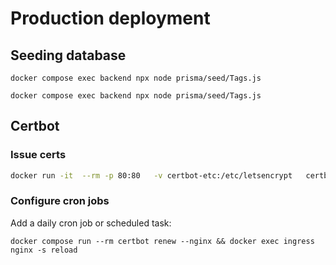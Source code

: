 # Production deployment

## Seeding database

`docker compose exec backend npx node prisma/seed/Tags.js`

`docker compose exec backend npx node prisma/seed/Tags.js`

## Certbot

### Issue certs

 ```bash
docker run -it  --rm -p 80:80   -v certbot-etc:/etc/letsencrypt   certbot/certbot certonly   --standalone
```

### Configure cron jobs

Add a daily cron job or scheduled task:

`docker compose run --rm certbot renew --nginx && docker exec ingress nginx -s reload`
